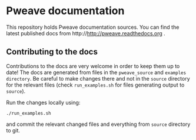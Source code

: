 # Pweave documentation

This repository holds Pweave documentation sources. You can find the latest published docs from http://http://pweave.readthedocs.org .

## Contributing to the docs


Contributions to the docs are very welcome in order to keep them up to date!
The docs are generated from files in the `pweave_source` and `examples directory`. Be careful to make changes there and not in the `source` directory for the relevant files (check `run_examples.sh` for files generating output to `source`).

Run the changes locally using:

```
./run_examples.sh
```

and commit the relevant changed files and everything from `source` directory to git.
